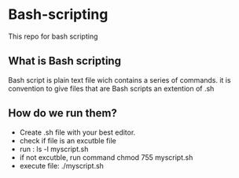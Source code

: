 # Bash-scripting
This repo for bash scripting

## What is Bash scripting
Bash script is plain text file wich contains a series of commands.
it is convention to give files that are Bash scripts an extention of .sh

## How do we run them? 
* Create .sh file with your best editor.
* check if file is an excutble file 
* run : ls -l myscript.sh
* if not excutble, run command chmod 755 myscript.sh
* execute file: ./myscript.sh

